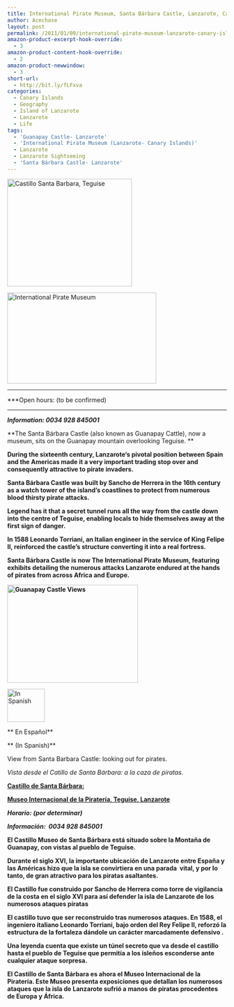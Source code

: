 ```yaml
---
title: International Pirate Museum, Santa Bárbara Castle, Lanzarote, Canary Islands
author: Acechase
layout: post
permalink: /2011/01/09/international-pirate-museum-lanzarote-canary-islands/
amazon-product-excerpt-hook-override:
  - 3
amazon-product-content-hook-override:
  - 2
amazon-product-newwindow:
  - 3
short-url:
  - http://bit.ly/fLFxva
categories:
  - Canary Islands
  - Geography
  - Island of Lanzarote
  - Lanzarote
  - Life
tags:
  - 'Guanapay Castle- Lanzarote'
  - 'International Pirate Museum (Lanzarote- Canary Islands)'
  - Lanzarote
  - Lanzarote Sightseeing
  - 'Santa Bárbara Castle- Lanzarote'
---
```

[<img class="size-medium wp-image-393 alignleft" src="http://blogs.bikecrawler.com/wp-content/uploads/2011/01/lanz0002-300x260.jpg" alt="Castillo Santa Barbara, Teguise" width="286" height="247" />][1]

[<img class="size-medium wp-image-395 alignnone" src="http://blogs.bikecrawler.com/wp-content/uploads/2011/01/lanz14-300x163.jpg" alt="International Pirate Museum" width="342" height="209" />][2]

*** ***

***Open hours: (to be confirmed)  
***

***Information: 0034 928 845001***

**The Santa Bárbara Castle (also known as Guanapay Cattle), now a museum, sits on the Guanapay mountain overlooking Teguise. **

**During the sixteenth century, Lanzarote‘s pivotal position between Spain and the Americas made it a very important trading stop over and consequently attractive to pirate invaders.**

**Santa Bárbara Castle was built by Sancho de Herrera in the 16th century as a watch tower of the island’s coastlines to protect from numerous blood thirsty pirate attacks.**

**Legend has it that a secret tunnel runs all the way from the castle down into the centre of Teguise, enabling locals to hide themselves away at the first sign of danger.**

**In 1588 Leonardo Torriani, an Italian engineer in the service of King Felipe II, reinforced the castle’s structure converting it into a real fortress.**

**Santa Bárbara Castle is now The International Pirate Museum, featuring exhibits detailing the numerous attacks Lanzarote endured at the hands of pirates from across Africa and Europe.**

**[<img class="alignleft size-medium wp-image-419" src="http://blogs.bikecrawler.com/wp-content/uploads/2011/01/lanz00001-300x225.jpg" alt="Guanapay Castle Views" width="300" height="225" />][3]**

[<img class="alignnone size-thumbnail wp-image-420" src="http://blogs.bikecrawler.com/wp-content/uploads/2011/01/lanz202-150x150.jpg" alt="In Spanish" width="86" height="76" />][4]

** En Español**

** (In Spanish)**

View from Santa Barbara Castle: looking out for pirates.

*Vista desde el Catillo de Santa Bárbara: a la caza de piratas.*

<span style="text-decoration: underline"><strong>Castillo de Santa Bárbara:</strong></span>

<span style="text-decoration: underline"><strong>Museo Internacional de la Piratería, Teguise, Lanzarote</strong></span>

***Horario: (por determinar)***

***Información:  0034 928 845001***

**El Castillo Museo de Santa Bárbara está situado sobre la Montaña de Guanapay, con vistas al pueblo de Teguise.**

**Durante el siglo XVI, la importante ubicación de Lanzarote entre España y las Américas hizo que la isla se convirtiera en una parada  vital, y por lo tanto, de gran atractivo para los piratas asaltantes.**

**El Castillo fue construido por Sancho de Herrera como torre de vigilancia de la costa en el siglo XVI para así defender la isla de Lanzarote de los numerosos ataques piratas**

**El castillo tuvo que ser reconstruido tras numerosos ataques. En 1588, el ingeniero italiano Leonardo Torriani, bajo orden del Rey Felipe II, reforzó la estructura de la fortaleza dándole un carácter marcadamente defensivo .**

**Una leyenda cuenta que existe un túnel secreto que va desde el castillo hasta el pueblo de Teguise que permitía a los isleños esconderse ante cualquier ataque sorpresa.**

**El Castillo de Santa Bárbara es ahora el Museo Internacional de la Piratería. Este Museo presenta exposiciones que detallan los numerosos ataques que la isla de Lanzarote sufrió a manos de piratas procedentes de Europa y África.**

<span style="text-decoration: underline"><strong><br /> </strong></span>

 [1]: http://blogs.bikecrawler.com/wp-content/uploads/2011/01/lanz0002.jpg
 [2]: http://blogs.bikecrawler.com/wp-content/uploads/2011/01/lanz14.jpg
 [3]: http://blogs.bikecrawler.com/wp-content/uploads/2011/01/lanz00001.jpg
 [4]: http://blogs.bikecrawler.com/wp-content/uploads/2011/01/lanz202.jpg